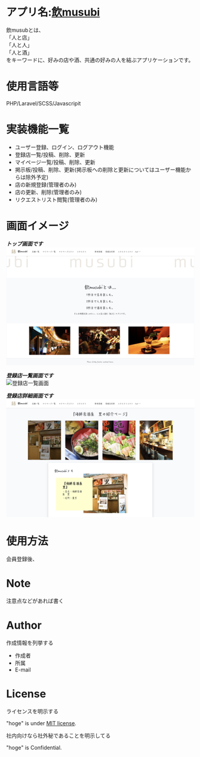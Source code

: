 
# アプリ名:<a  href="https://nomusubi.herokuapp.com">飲musubi</a>
 飲musubとは、  
 「人と店」    
 「人と人」    
 「人と酒」  
 をキーワードに、好みの店や酒、共通の好みの人を結ぶアプリケーションです。  



# 使用言語等
PHP/Laravel/SCSS/Javascripit  



# 実装機能一覧
- ユーザー登録、ログイン、ログアウト機能  
- 登録店一覧/投稿、削除、更新  
- マイページ一覧/投稿、削除、更新  
- 掲示板/投稿、削除、更新(掲示板への削除と更新についてはユーザー機能からは除外予定)  
 - 店の新規登録(管理者のみ)      
 - 店の更新、削除(管理者のみ)      
 - リクエストリスト閲覧(管理者のみ)        



# 画面イメージ
***トップ画面です***  
![トップ画面]( image/top_image.png "top")  

***登録店一覧画面です***  
![登録店一覧画面]( image/shop_image.png "shop" )  

***登録店詳細画面です***
![登録店詳細画面]( image/shop_detail.png "shop" )  

 

# 使用方法
会員登録後、


 
# Note
 
注意点などがあれば書く
 
# Author
 
作成情報を列挙する
 
* 作成者
* 所属
* E-mail
 
# License
ライセンスを明示する
 
"hoge" is under [MIT license](https://en.wikipedia.org/wiki/MIT_License).
 
社内向けなら社外秘であることを明示してる
 
"hoge" is Confidential.